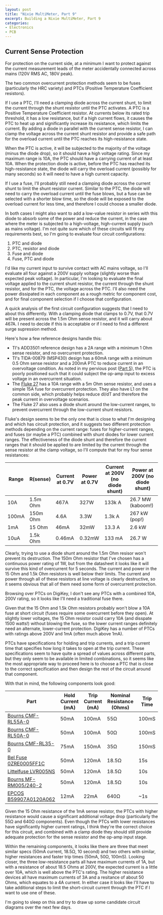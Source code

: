 ```yaml
---
layout: post
title: "Nixie MultiMeter, Part 9"
excerpt: Building a Nixie MultiMeter, Part 9
categories:
- Electronics
- PCB
---
```


## Current Sense Protection

For protection on the current side, at a minimum I want to protect against the current measurement leads of the meter accidentally connected across mains (120V RMS AC, 180V peak).

The two common overcurrent protection methods seem to be fuses (particularly the HRC variety) and PTCs (Positive Temperature Coefficient resistors).

If I use a PTC, I'll need a clamping diode across the current shunt, to limit the current through the shunt resistor until the PTC activates. A PTC is a Positive Temperature Coefficient resistor. At currents below its rated trip threshold, it has a low resistance, but if a high current flows, it causes the PTC to heat up and significantly increase its resistance, which limits the current. By adding a diode in parallel with the current sense resistor, I can clamp the voltage across the current shunt resistor and provide a safe path for the overload current until the PTC reaches its high-resistance state.

When the PTC is active, it will be subjected to the majority of the voltage (minus the diode drop), so it should have a high voltage rating. Since my maximum range is 10A, the PTC should have a carrying current of at least 10A. When the protection diode is active, before the PTC has reached its high-resistance state, the diode will carry the overload current (possibly for many seconds) so it will need to have a high current capacity.

If I use a fuse, I'll probably still need a clamping diode across the current shunt to limit the shunt resistor current. Similar to the PTC, the diode will need to carry the overload current until the fuse blows, but a fuse can be selected with a shorter blow time, so the diode will be exposed to the overload current for less time, and therefore I could choose a smaller diode.

In both cases I might also want to add a low-value resistor in series with this diode to absorb some of the power and reduce the current, in the case where the meter is subjected to a high-voltage, high-current supply (such as mains voltage). I'm not quite sure which of these circuits will fit my requirements best, so I'm going to evaluate four circuit configurations:

 1. PTC and diode
 2. PTC, resistor and diode
 3. Fuse and diode
 4. Fuse, PTC and diode

I'd like my current input to survive contact with AC mains voltage, so I'll evaluate all four against a 200V supply voltage (slightly worse than expected peak voltage). In particular, I'm looking to evaluate the final voltage applied to the current shunt resistor, the current through the shunt resistor, and for the PTC, the voltage across the PTC. I'll also need the power dissipated in each component as a rough metric for component cost, and for final component selection if I choose that configuration.

A quick analysis of the first circuit configuration suggests that I need to about this differently. With a clamping diode that clamps to 0.7V, that 0.7V will be present across the 1.5m Ohm sense resistor, and it will carry about 467A. I need to decide if this is acceptable or if I need to find a different surge supression method.

Here's how a few reference designs handle this:
 * TI's ADD3501 reference design has a 2A range with a minimum 1 Ohm sense resistor, and no overcurrent protection.
 * TI's TIDA-00879 (MSP430) design has a 60mA range with a minimum 0.5 Ohm sense resistor and a 200mA PTC to reduce current in an overvoltage condition. As noted in my pervious post ([Part 5](2018-01-18-multimeter-part5.html)), the PTC is poorly positioned such that it could subject the op-amp input to excess voltage in an overcurrent situation.
 * The [Fluke 27](http://assets.fluke.com/manuals/25_27___smeng0000.pdf) has a 10A range with a 5m Ohm sense resistor, and uses a simple 15A fuse for overcurrent protection. They also have L1 on the common side, which probably helps reduce dI/dT and therefore the peak current in overvoltage scenarios.
 * The Fluke 27 also uses a diode shunt around the low-current ranges, to prevent overcurrent through the low-current shunt resistors.

 Fluke's design seems to be the only one that is close to what I'm designing and which has circuit protection, and it suggests two different protection methods depending on the current range: fuses for higher-current ranges, and fuses (or maybe a PTC) combined with shunt diodes for lower current ranges. The effectiveness of the diode shunt and therefore the current ranges that it should be applied to are limited by the current through the sense resistor at the clamp voltage, so I'll compute that for my four sense resistances:

| Range | R(sense) | Current at 0.7V | Power at 0.7V | Current at 200V (no diode shunt) | Power at 200V (no diode shunt) |
|-------|----------|-----------------|---------------|----------------------------------|--------------------------------|
| 10A   | 1.5m Ohm | 467A            | 327W          | 133k A                           | 26.7 MW  (kaboom!)             |
| 100mA | 150m Ohm | 4.6A            | 3.3W          | 1.3k A                           | 267 kW   (pop!)                |
| 1mA   | 15 Ohm   | 46mA            | 32mW          | 13.3 A                           | 2.6 kW                         |
| 10uA  | 1.5k Ohm | 0.46mA          | 0.32mW        | 133 mA                           | 26.7 W                         |

 Clearly, trying to use a diode shunt around the 1.5m Ohm resisor won't prevent its destruction. The 150m Ohm resistor that I've chosen has a continuous power rating of 1W, but from the datasheet it looks like it will survive this kind of overcurrent for 5 seconds. The current and power in the 15 Ohm and 1.5k Ohm resistors is well below their limits. The current and power through all of these resistors at line voltage is clearly destructive, so it seems obvious that all of them need some form of overcurrent protection.

Browsing over PTCs on DigiKey, I don't see any PTCs with a combined 10A, 200V rating, so it looks like I'll need a traditional fuse there.

Given that the 15 Ohm and 1.5k Ohm resistors probably won't blow a 10A fuse at short circuit (fuses require some overcurrent before they open). At slightly lower voltages, the 15 Ohm resistor could carry 10A (and disspate 1500 watts!) without blowing the fuse, so the lower current ranges definitely need an alternate, lower-current protection. DigiKey has a number of PTCs with ratings above 200V and 1mA (often much above 1mA).

PTCs have specifications for holding and trip currents, and a trip current time that specifies how long it takes to open at the trip current. These specifications seem to have quite a spread of values across different parts, but they only seem to be available in limited combinations, so it seems like the most appropriate way to proceed here is to choose a PTC that is close to the correct specification and then design the rest of the circuit around that component.

With that in mind, the following components look good:

| Part | Hold Current (mA) | Trip Current (mA) | Nominal Resistance (Ohms) | Trip Time |
|------|-------------------|-------------------|---------------------------|-----------|
| [Bourns CMF-RL55A-0](https://www.digikey.com/product-detail/en/bourns-inc/CMF-RL55A-0/CMF-RL55A-0-ND/1679670)            | 50mA | 100mA | 55Ω | 100mS |
| [Bourns CMF-RL50A-0](https://www.digikey.com/product-detail/en/bourns-inc/CMF-RL50A-0/CMF-RL50A-0-ND/1679669)            | 50mA | 100mA | 50Ω | 100mS |
| [Bourns CMF-RL35-0](https://www.digikey.com/product-detail/en/bourns-inc/CMF-RL35-0/CMF-RL35-0-ND/1679668)               | 75mA | 150mA | 35Ω | 150mS |
| [Bel Fuse 0ZRE0005FF1C](https://www.digikey.com/product-detail/en/bel-fuse-inc/0ZRE0005FF1C/507-1348-ND/1560203)         | 50mA | 120mA | 18.5Ω | 15s |
| [Littelfuse LVR005NS](https://www.digikey.com/product-detail/en/littelfuse-inc/LVR005NS/LVR005NS-ND/1853845)             | 50mA | 120mA | 18.5Ω | 10s |
| [Bourns MF-RM005/240-2](https://www.digikey.com/product-detail/en/bourns-inc/MF-RM005-240-2/MF-RM005-240-2CT-ND/3594925) | 50mA | 120mA | 18.5Ω | 10s |
| [EPCOS B59907A0120A062](https://www.digikey.com/product-detail/en/epcos-tdk/B59907A0120A062/495-75886-1-ND/7086954)      | 12mA | 22mA | 640Ω | ~1s |

Given the 15 Ohm resistance of the 1mA sense resistor, the PTCs with higher resistance would cause a significant additional voltage drop (particularly the 55Ω and 640Ω components). Even though the PTCs with lower resistances have significantly higher current ratings, I think they're the correct choice for this circuit, and combined with a clamp diode they should still provide adequate protection for the sense resistor and the op-amp input stage.

Within the remaining components, it looks like there are three that meet similar specs (50mA current, 18.5Ω, 10 second) and two others with similar, higher resistances and faster trip times (50mA, 50Ω, 100mS). Looking closer, the three low-resistance parts all have maximum currents of 1A, but with a resistance of about 18.5 Ohms at 200V, the expected current is a little over 10A, which is well above the PTC's rating. The higher resistance devices all have maximum currents of 3A and a resitance of about 50 Ohms, which equates to a 4A current. In either case it looks like I'll have to take additional steps to limit the short-circuit current through the PTC if I want to use one of these.

I'm going to sleep on this and try to draw up some candidate circuit diagrams over the next few days.